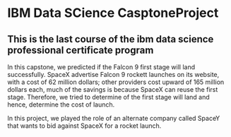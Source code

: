 # IBM Data SCience CasptoneProject
## This is the last course of the ibm data science professional certificate program 

In this capstone, we predicted if the Falcon 9 first stage will land successfully. SpaceX advertise Falcon 9  rockett
launches on its website, with a cost of 62 million dollars; other providers cost upward of 165 million dollars each, much 
of the savings is because SpaceX can reuse the first stage. Therefore, we tried to determine of the first stage will land
and hence, determine the cost of launch. 

In this project, we played the role of an alternate company called SpaceY that wants to bid against SpaceX for a rocket launch. 
